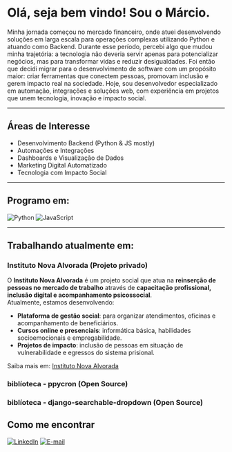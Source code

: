 # Olá, seja bem vindo! Sou o Márcio.

Minha jornada começou no mercado financeiro, onde atuei desenvolvendo soluções em larga escala para operações complexas utilizando Python e atuando como Backend. Durante esse período, percebi algo que mudou minha trajetória: a tecnologia não deveria servir apenas para potencializar negócios, mas para transformar vidas e reduzir desigualdades. Foi então que decidi migrar para o desenvolvimento de software com um propósito maior: criar ferramentas que conectem pessoas, promovam inclusão e gerem impacto real na sociedade. Hoje, sou desenvolvedor especializado em automação, integrações e soluções web, com experiência em projetos que unem tecnologia, inovação e impacto social.

---

## Áreas de Interesse
- Desenvolvimento Backend (Python & JS mostly)
- Automações e Integrações
- Dashboards e Visualização de Dados
- Marketing Digital Automatizado
- Tecnologia com Impacto Social

---

## Programo em:
![Python](https://img.shields.io/badge/Python-3776AB?style=flat&logo=python&logoColor=white)
![JavaScript](https://img.shields.io/badge/JavaScript-F7DF1E?style=flat&logo=javascript&logoColor=black)

---

## Trabalhando atualmente em:

### Instituto Nova Alvorada (Projeto privado)
O **Instituto Nova Alvorada** é um projeto social que atua na **reinserção de pessoas no mercado de trabalho** através de **capacitação profissional, inclusão digital e acompanhamento psicossocial**.  
Atualmente, estamos desenvolvendo:
- **Plataforma de gestão social**: para organizar atendimentos, oficinas e acompanhamento de beneficiários.
- **Cursos online e presenciais**: informática básica, habilidades socioemocionais e empregabilidade.
- **Projetos de impacto**: inclusão de pessoas em situação de vulnerabilidade e egressos do sistema prisional.

Saiba mais em: [Instituto Nova Alvorada](https://novaalvorada.org.br)

### biblíoteca - ppycron (Open Source)
### biblíoteca - django-searchable-dropdown (Open Source)

## Como me encontrar
[![LinkedIn](https://img.shields.io/badge/LinkedIn-0077B5?style=flat&logo=linkedin&logoColor=white)](https://www.linkedin.com/in/marcio-bernardes/)
[![E-mail](https://img.shields.io/badge/E--mail-D14836?style=flat&logo=gmail&logoColor=white)](mailto:marciobernardes@live.com)

